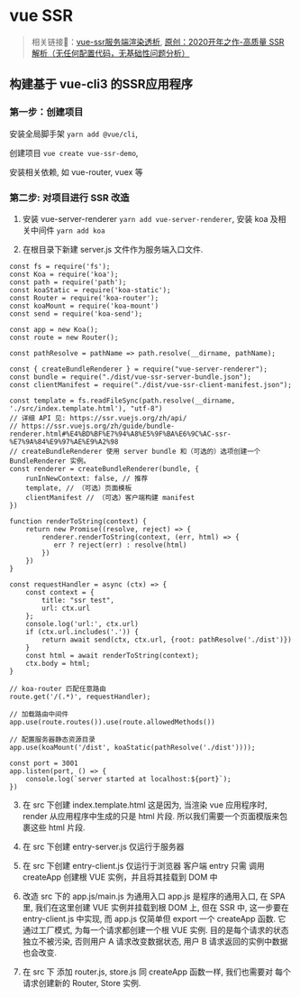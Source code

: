 <!--
Created: Fri Jul 10 2020 19:01:25 GMT+0800 (China Standard Time)
Modified: Fri Jul 10 2020 19:01:25 GMT+0800 (China Standard Time)
-->
<!-- tag: vue, js, node -->

# vue SSR 

> 相关链接🔗：[vue-ssr服务端渲染透析](https://juejin.im/post/5ec4a1f6e51d457848684749#heading-12), [原创：2020开年之作-高质量 SSR 解析（无任何配置代码，无基础性问题分析）](https://juejin.im/post/5ec7d5cde51d45787c2d8cc5)


## 构建基于 vue-cli3 的SSR应用程序

### 第一步：创建项目

安装全局脚手架 `yarn add @vue/cli`, 

创建项目 `vue create vue-ssr-demo`, 

安装相关依赖, 如 vue-router, vuex 等

### 第二步: 对项目进行 SSR 改造

1. 安装 vue-server-renderer `yarn add vue-server-renderer`, 安装 koa 及相关中间件 `yarn add koa`

2. 在根目录下新建 server.js 文件作为服务端入口文件.
``` JS
const fs = require('fs');
const Koa = require('koa');
const path = require('path');
const koaStatic = require('koa-static');
const Router = require('koa-router');
const koaMount = require('koa-mount')
const send = require('koa-send');

const app = new Koa();
const route = new Router();

const pathResolve = pathName => path.resolve(__dirname, pathName);

const { createBundleRenderer } = require("vue-server-renderer");
const bundle = require("./dist/vue-ssr-server-bundle.json");
const clientManifest = require("./dist/vue-ssr-client-manifest.json");

const template = fs.readFileSync(path.resolve(__dirname, './src/index.template.html'), "utf-8")
// 详细 API 见: https://ssr.vuejs.org/zh/api/
// https://ssr.vuejs.org/zh/guide/bundle-renderer.html#%E4%BD%BF%E7%94%A8%E5%9F%BA%E6%9C%AC-ssr-%E7%9A%84%E9%97%AE%E9%A2%98
// createBundleRenderer 使用 server bundle 和（可选的）选项创建一个 BundleRenderer 实例。
const renderer = createBundleRenderer(bundle, {
    runInNewContext: false, // 推荐
    template, // （可选）页面模板
    clientManifest // （可选）客户端构建 manifest
})

function renderToString(context) {
    return new Promise((resolve, reject) => {
        renderer.renderToString(context, (err, html) => {
           err ? reject(err) : resolve(html)
        })
    })
}

const requestHandler = async (ctx) => {
    const context = {
        title: "ssr test",
        url: ctx.url
    };
    console.log('url:', ctx.url)
    if (ctx.url.includes('.')) {
        return await send(ctx, ctx.url, {root: pathResolve('./dist')})
    }
    const html = await renderToString(context);
    ctx.body = html;
}

// koa-router 匹配任意路由
route.get('/(.*)', requestHandler);

// 加载路由中间件
app.use(route.routes()).use(route.allowedMethods())

// 配置服务器静态资源目录
app.use(koaMount('/dist', koaStatic(pathResolve('./dist'))));

const port = 3001
app.listen(port, () => {
    console.log(`server started at localhost:${port}`);
})
```

3. 在 src 下创建 index.template.html
    这是因为, 当渲染 vue 应用程序时, render 从应用程序中生成的只是 html 片段. 所以我们需要一个页面模版来包裹这些 html 片段.

4. 在 src 下创建  entry-server.js 仅运行于服务器

5. 在 src 下创建  entry-client.js 仅运行于浏览器
    客户端 entry 只需 调用 createApp 创建根 VUE 实例，并且将其挂载到 DOM 中

6. 改造 src 下的 app.js/main.js 为通用入口
    app.js 是程序的通用入口, 在 SPA 里, 我们在这里创建 VUE 实例并挂载到根 DOM 上, 但在 SSR 中, 这一步要在 entry-client.js 中实现, 而 app.js 仅简单但 export 一个 createApp 函数. 它通过工厂模式, 为每一个请求都创建一个根 VUE 实例. 目的是每个请求的状态独立不被污染, 否则用户 A 请求改变数据状态, 用户 B 请求返回的实例中数据也会改变.
7. 在 src 下 添加 router.js, store.js 
    同 createApp 函数一样, 我们也需要对 每个请求创建新的 Router, Store 实例.
